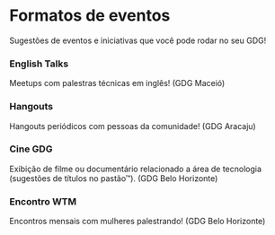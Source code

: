 # Formatos de eventos
Sugestões de eventos e iniciativas que você pode rodar no seu GDG!

### English Talks

Meetups com palestras técnicas em inglês! (GDG Maceió)

### Hangouts

Hangouts periódicos com pessoas da comunidade! (GDG Aracaju)

### Cine GDG

Exibição de filme ou documentário relacionado a área de tecnologia (sugestões de títulos no pastão™). (GDG Belo Horizonte)

### Encontro WTM

Encontros mensais com mulheres palestrando! (GDG Belo Horizonte)
